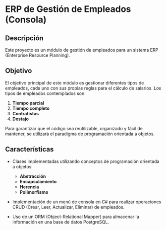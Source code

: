# ERP de Gestión de Empleados (Consola)

## Descripción

Este proyecto es un módulo de gestión de empleados para un sistema ERP (Enterprise Resource Planning).
## Objetivo

El objetivo principal de este módulo es gestionar diferentes tipos de empleados, cada uno con sus propias reglas para el cálculo de salarios. Los tipos de empleados contemplados son:

1. **Tiempo parcial**
2. **Tiempo completo**
3. **Contratistas**
4. **Destajo**

Para garantizar que el código sea reutilizable, organizado y fácil de mantener, se utilizará el paradigma de programación orientada a objetos.

## Características

- Clases implementadas utilizando conceptos de programación orientada a objetos:
  - **Abstracción**
  - **Encapsulamiento**
  - **Herencia**
  - **Polimorfismo**
  
- Implementación de un menú de consola en C# para realizar operaciones CRUD (Crear, Leer, Actualizar, Eliminar) de empleados.

- Uso de un ORM (Object-Relational Mapper) para almacenar la información en una base de datos PostgreSQL.
